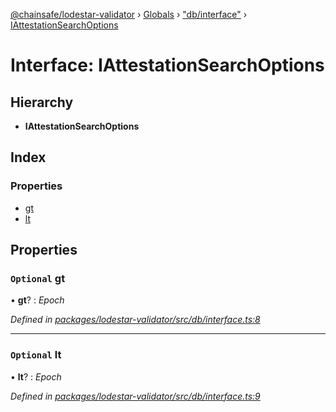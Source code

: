 [@chainsafe/lodestar-validator](../README.md) › [Globals](../globals.md) › ["db/interface"](../modules/_db_interface_.md) › [IAttestationSearchOptions](_db_interface_.iattestationsearchoptions.md)

# Interface: IAttestationSearchOptions

## Hierarchy

* **IAttestationSearchOptions**

## Index

### Properties

* [gt](_db_interface_.iattestationsearchoptions.md#optional-gt)
* [lt](_db_interface_.iattestationsearchoptions.md#optional-lt)

## Properties

### `Optional` gt

• **gt**? : *Epoch*

*Defined in [packages/lodestar-validator/src/db/interface.ts:8](https://github.com/ChainSafe/lodestar/blob/14ce11e45/packages/lodestar-validator/src/db/interface.ts#L8)*

___

### `Optional` lt

• **lt**? : *Epoch*

*Defined in [packages/lodestar-validator/src/db/interface.ts:9](https://github.com/ChainSafe/lodestar/blob/14ce11e45/packages/lodestar-validator/src/db/interface.ts#L9)*
